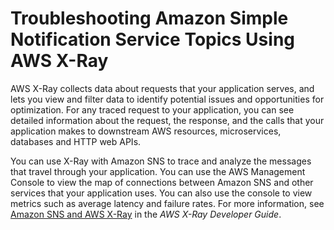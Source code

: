 # Troubleshooting Amazon Simple Notification Service Topics Using AWS X\-Ray<a name="sns-troubleshooting-using-x-ray"></a>

AWS X\-Ray collects data about requests that your application serves, and lets you view and filter data to identify potential issues and opportunities for optimization\. For any traced request to your application, you can see detailed information about the request, the response, and the calls that your application makes to downstream AWS resources, microservices, databases and HTTP web APIs\.

You can use X\-Ray with Amazon SNS to trace and analyze the messages that travel through your application\. You can use the AWS Management Console to view the map of connections between Amazon SNS and other services that your application uses\. You can also use the console to view metrics such as average latency and failure rates\. For more information, see [Amazon SNS and AWS X\-Ray](https://docs.aws.amazon.com/xray/latest/devguide/xray-services-sns.html) in the *AWS X\-Ray Developer Guide*\.